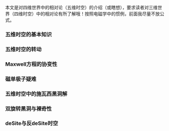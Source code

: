 本文是对四维世界中的相对论（五维时空）的介绍（或瞎想），要求读者对三维世界（四维时空）中的相对论有所了解哦！按照电磁学中的惯例，前面我尽量不放公式。
### 五维时空的基本知识
### 五维时空的转动
### Maxwell方程的协变性
### 磁单极子疑难
### 五维时空中的施瓦西黑洞解
### 双旋转黑洞与裸奇性
### deSite与反deSite时空
